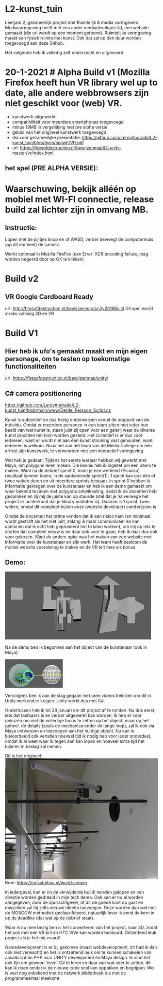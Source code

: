 # L2-kunst_tuin
Leerjaar 2, gezamenlijk project met Ruimtelijk &amp; media vormgevers
Mediavormgeving heeft met een ander mediadeveloper lid, een website gemaakt (die url wordt op een moment getoond).
Ruimtelijke vormgeving maakt een fysiek ruimte met kunst. Ook dat zal op den duur worden toegevoegd aan deze Github.

Het volgende heb ik volledig zelf onderzocht en uitgevoerd:

# 20-1-2021 # Alpha Build v1 (Mozilla Firefox heeft hun VR library wel up to date, alle andere webbrowsers zijn niet geschikt voor (web) VR.

 + kunstwerk uitgewerkt
 + compatibiliteit voor meerdere smartphones toegevoegd
 + minus 19MB in vergelijking met pre alpha versie
 + geluid van het origineel kunstwerk toegevoegd
 + dia voor gezamenlijke presentatie: https://github.com/LeroyAndrade/L2-kunst_tuin/blob/main/splash/VR.pdf
 + url: https://firesofdestruction.nl/bewijzenmap/l2-unity-master/vr/index.html

## het spel (PRE ALPHA VERSIE):
# Waarschuwing, bekijk alléén op mobiel met WI-FI connectie, release build zal lichter zijn in omvang MB.

## Instructie: 
Lopen met de pijltjes knop en of WASD, verder beweegt de computermuis (op dit moment) de camera

Werkt optimaal in Mozilla FireFox (een Error: XDR encoding failure, mag worden negeerd door op OK te klikken)
# Build v2
## VR Google Cardboard Ready
url: http://firesofdestruction.nl/bewijzenmap/unity2019Build
Dit spel wordt straks volledig 3D en VR

# Build V1
## Hier heb ik ufo's gemaakt maakt en mijn eigen personage, om te testen op toekomstige functionaliteiten
url: https://firesofdestruction.nl/bewijzenmap/unity/

## C# camera positionering
https://github.com/LeroyAndrade/L2-kunst_tuin/blob/main/www/Derde_Persoon_Script.cs


Kunst is subjectief en dus hevig onderworpen vanuit de oogpunt van de individu. Omdat er meerdere personen in een team zitten met ieder hun beeld van wat kunst is, staan juist zij open voor een galerij waar de diverse kunst prachten ten toon worden gesteld. Het collectief is er dus voor iedereen, want er wordt niet aan één kunst stroming vast gehouden, want iedereen is welkom. Nu is het aan het team van de Media College om één artiest zijn kunstwerk, te verwoorden met een interactief vormgeving

Wat heb je gedaan:
Tijdens het eerste leerjaar hebben wij gewerkt met Maya, om polygons leren maken. Die kennis heb ik ingezet om een demo te maken.
Want na de debrief sprint 0, moet je een werkend (Picasso) resultaat kunnen tonen, in de aankomende sprint(1). 1 sprint kan dus één of twee weken duren en uit meerdere sprints bestaan. In sprint 0 hebben ik informatie gekregen over de kunstenaar en heb ik een demo gemaakt om weer bekend te raken met polygons ontwikkeling, nadat ik de docenten heb gesproken en zij mij de juiste kan op stuurde (stel dat je halverwege het project er achterkomt dat je library outdated is). Daarom is 1 sprint, twee weken, omdat dit compleet buiten onze (website developer) comfortzone is.

Omdat de docenten het prima vonden dat ik een risico nam (en minimaal wordt gestraft als het niet lukt, zolang ik maar communiceer en kan aantonen dat ik echt heb geprobeerd het te laten werken), om mij op iets te storten dat compleet nieuw is en daar ook voor te gaan, heb ik daar dus ook voor gekozen. Want de andere optie was het maken van een website met informatie over de kunstenaar en zijn werk. Het team heeft besloten de mobiel website vooralsnog te maken en de VR telt mee als bonus.

## Demo: 

![afbeelding-1_L.png](https://github.com/LeroyAndrade/L2-kunst_tuin/blob/main/splash/afbeelding-1_L.png)

Na de demo ben ik begonnen aan het object van de kunstenaar (ook in Maya):

![afbeelding-2_object.png](https://github.com/LeroyAndrade/L2-kunst_tuin/blob/main/splash/afbeelding-2_object.png)

Vervolgens ben ik aan de slag gegaan met uren videos bekijken om dit in Unity werkend te krijgen. Unity werkt dus met C#.

Ondertussen heb ik tot 28 januari om dit project af te ronden. Nu dus eerst, iets dat tastbaars is en verder uitgewerkt kan worden.
Ik heb er voor gekozen om niet de volledige focus te zetten op het object, maar op het geheel. de details (zoals de mechanica onder de lange loop), zal ik ook via Maya ontwerpen en toevoegen aan het huidige object. Nu kan ik bijvoorbeeld ook vertellen hoeveel tijd ik nodig heb voor ieder onderdeel, omdat ik al weet waar ik tegen aan kan lopen en hoeveel extra tijd het bijleren in beslag zal nemen.

Dit is het origineel:
![afbeelding_origineel.png](https://github.com/LeroyAndrade/L2-kunst_tuin/blob/main/splash/afbeelding_origineel.png)
Bron: https://jorisstrijbos.nl/work/sirenen

In iedergeval, kan er (in de verwijderde build) worden gelopen en van directie worden gedraaid in mijn tech demo. Ook kan er nu al worden aangegeven, door de opdrachtgever, of dit de goede kant op gaat en misschien zal hij zelfs nieuwe ideeën toevoegen. Deze worden dan wel met de MOSCOW methodiek geclassificeerd, natuurlijk lever ik eerst de kern in op de deadline (dat wat op de debrief staat).

Waar ik nu mee bezig ben is het converteren van het project, naar 3D, zodat het ook met een VR bril en HTC ViVe kan worden bestuurd. Ontzettend leuk project als je het mij vraagt!

Gamedevelopment is er bij gekomen (naast webdevelopment, dit had ik dan ook niet verwacht) en het is ontzettend leuk om te kunnen schakelen van JavaScript en PHP naar UNITY development en Maya design. Ik vind het ook fijn om gewoon 'even' C# te leren en daar van wat neer te zetten, dit kan ik doen omdat ik de nieuwe code snel kan oppakken en begrijpen. Wel is veel nog onbekend met de netwerk bibliotheek die met de programmeertaal meekomt.
